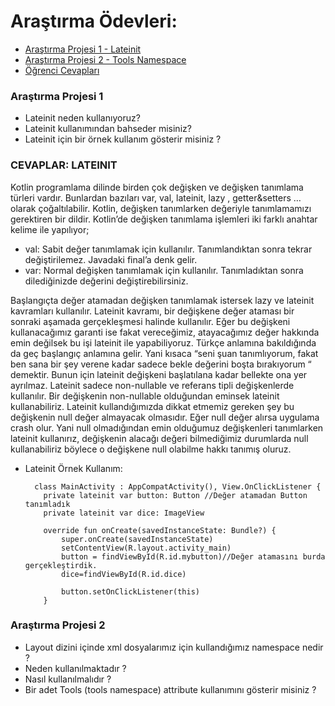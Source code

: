 # Araştırma Ödevleri:

- [Araştırma Projesi 1 - Lateinit](#1)
- [Araştırma Projesi 2 - Tools Namespace](#2)
- [Öğrenci Cevapları](#x)


### <a name="1"></a> Araştırma Projesi 1

- Lateinit neden kullanıyoruz?
- Lateinit kullanımından bahseder misiniz?
- Lateinit için bir örnek kullanım gösterir misiniz ?

### CEVAPLAR: LATEINIT

   Kotlin programlama dilinde birden çok değişken ve değişken tanımlama türleri vardır. Bunlardan bazıları var, val, lateinit, lazy , getter&setters … olarak çoğaltılabilir. Kotlin, değişken tanımlarken değeriyle tanımlamamızı gerektiren bir dildir. Kotlin’de değişken tanımlama işlemleri iki farklı anahtar kelime ile yapılıyor;
-	val: Sabit değer tanımlamak için kullanılır. Tanımlandıktan sonra tekrar değiştirilemez. Javadaki final’a denk gelir.
-	var: Normal değişken tanımlamak için kullanılır. Tanımladıktan sonra dilediğinizde değerini değiştirebilirsiniz.

Başlangıçta değer atamadan değişken tanımlamak istersek lazy ve lateinit kavramları kullanılır. Lateinit kavramı, bir değişkene değer ataması bir sonraki aşamada gerçekleşmesi halinde kullanılır. Eğer bu değişkeni kullanacağımız garanti ise fakat vereceğimiz, atayacağımız değer hakkında emin değilsek bu işi lateinit ile yapabiliyoruz. Türkçe anlamına bakıldığında da geç başlangıç anlamına gelir. Yani kısaca “seni şuan tanımlıyorum, fakat ben sana bir şey verene kadar sadece bekle değerini boşta bırakıyorum “ demektir.  Bunun için lateinit değişkeni başlatılana kadar bellekte ona yer ayrılmaz. Lateinit sadece non-nullable ve referans tipli değişkenlerde kullanılır. Bir değişkenin non-nullable olduğundan eminsek lateinit kullanabiliriz. Lateinit kullandığımızda dikkat etmemiz gereken şey bu değişkenin null değer almayacak olmasıdır. Eğer null değer alırsa uygulama crash olur. Yani null olmadığından emin olduğumuz değişkenleri tanımlarken lateinit kullanırız, değişkenin alacağı değeri bilmediğimiz durumlarda null kullanabiliriz böylece o değişkene null olabilme hakkı tanımış oluruz.
- Lateinit Örnek Kullanım:


        class MainActivity : AppCompatActivity(), View.OnClickListener {
          private lateinit var button: Button //Değer atamadan Button tanımladık
          private lateinit var dice: ImageView

          override fun onCreate(savedInstanceState: Bundle?) {
              super.onCreate(savedInstanceState)
              setContentView(R.layout.activity_main)
              button = findViewById(R.id.mybutton)//Değer atamasını burda gerçekleştirdik.
              dice=findViewById(R.id.dice)

              button.setOnClickListener(this)
          }



### <a name="2"></a> Araştırma Projesi 2


- Layout dizini içinde xml dosyalarımız için kullandığımız namespace nedir ?
- Neden kullanılmaktadır ?
- Nasıl kullanılmalıdır ?
- Bir adet Tools (tools namespace) attribute kullanımını gösterir misiniz ? 
